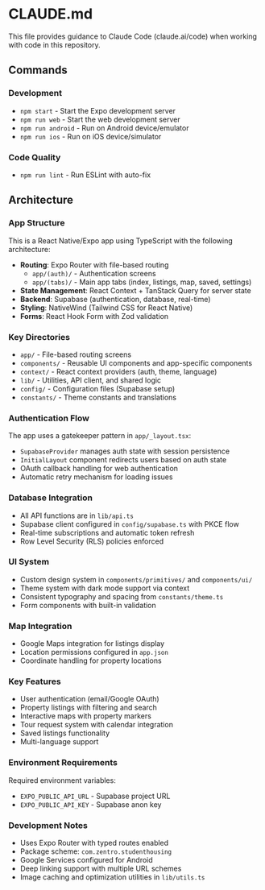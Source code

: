 # CLAUDE.md

This file provides guidance to Claude Code (claude.ai/code) when working with code in this repository.

## Commands

### Development
- `npm start` - Start the Expo development server
- `npm run web` - Start the web development server
- `npm run android` - Run on Android device/emulator
- `npm run ios` - Run on iOS device/simulator

### Code Quality
- `npm run lint` - Run ESLint with auto-fix

## Architecture

### App Structure
This is a React Native/Expo app using TypeScript with the following architecture:

- **Routing**: Expo Router with file-based routing
  - `app/(auth)/` - Authentication screens 
  - `app/(tabs)/` - Main app tabs (index, listings, map, saved, settings)
- **State Management**: React Context + TanStack Query for server state
- **Backend**: Supabase (authentication, database, real-time)
- **Styling**: NativeWind (Tailwind CSS for React Native)
- **Forms**: React Hook Form with Zod validation

### Key Directories
- `app/` - File-based routing screens
- `components/` - Reusable UI components and app-specific components
- `context/` - React context providers (auth, theme, language)
- `lib/` - Utilities, API client, and shared logic
- `config/` - Configuration files (Supabase setup)
- `constants/` - Theme constants and translations

### Authentication Flow
The app uses a gatekeeper pattern in `app/_layout.tsx`:
- `SupabaseProvider` manages auth state with session persistence
- `InitialLayout` component redirects users based on auth state
- OAuth callback handling for web authentication
- Automatic retry mechanism for loading issues

### Database Integration
- All API functions are in `lib/api.ts`
- Supabase client configured in `config/supabase.ts` with PKCE flow
- Real-time subscriptions and automatic token refresh
- Row Level Security (RLS) policies enforced

### UI System
- Custom design system in `components/primitives/` and `components/ui/`
- Theme system with dark mode support via context
- Consistent typography and spacing from `constants/theme.ts`
- Form components with built-in validation

### Map Integration
- Google Maps integration for listings display
- Location permissions configured in `app.json`
- Coordinate handling for property locations

### Key Features
- User authentication (email/Google OAuth)
- Property listings with filtering and search
- Interactive maps with property markers
- Tour request system with calendar integration
- Saved listings functionality
- Multi-language support

### Environment Requirements
Required environment variables:
- `EXPO_PUBLIC_API_URL` - Supabase project URL
- `EXPO_PUBLIC_API_KEY` - Supabase anon key

### Development Notes
- Uses Expo Router with typed routes enabled
- Package scheme: `com.zentro.studenthousing`
- Google Services configured for Android
- Deep linking support with multiple URL schemes
- Image caching and optimization utilities in `lib/utils.ts`